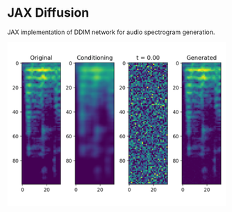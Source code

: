 # JAX Diffusion

JAX implementation of DDIM network for audio spectrogram generation.

![Animation of the diffusion process](diffusion.gif)

